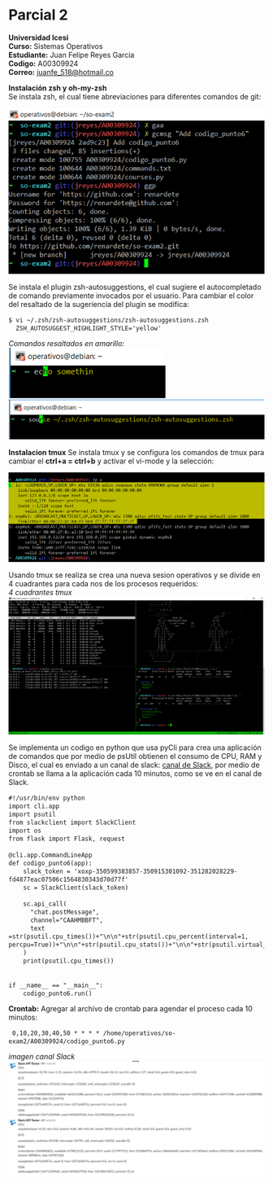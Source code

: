 # Parcial 2  
  
**Universidad Icesi**  
**Curso:** Sistemas Operativos  
**Estudiante:** Juan Felipe Reyes Garcia  
**Codigo:** A00309924  
**Correo:** juanfe_518@hotmail.co  
  
 **Instalación zsh y oh-my-zsh**  
 Se instala zsh, el cual tiene abreviaciones para diferentes comandos de git:  
   
 ![](images/git%20commands.PNG)    
 
Se instala el plugin zsh-autosuggestions, el cual sugiere el autocompletado de comando previamente invocados por el usuario. Para cambiar el color del resaltado de la sugeriencia del plugin se modifica:  
```
$ vi ~/.zsh/zsh-autosuggestions/zsh-autosuggestions.zsh
  ZSH_AUTOSUGGEST_HIGHLIGHT_STYLE='yellow'
```  
  
*Comandos resaltados en amarillo:*  
![](images/echo%20Somethin%20zsh%20auto%20yellow.PNG)     
![](images/source%20zsh%20auto%20yellow.PNG)   

**Instalacion tmux**
Se instala tmux y se configura los comandos de tmux para cambiar el **ctrl+a = ctrl+b** y activar el vi-mode y la selección:  

![](images/tmux%20vi-mode%20and%20Selection.PNG)  

Usando tmux se realiza se crea una nueva sesion operativos y se divide en 4 cuadrantes para cada nos de los procesos requeridos:   
*4 cuadrantes tmux*    
![](images/tmux%204%20vistas.PNG)  

Se implementa un codigo en python que usa pyCli para crea una aplicación de comandos que por medio de psUtil obtienen el consumo de 
CPU, RAM y Disco, el cual es enviado a un canal de slack: [canal de Slack](https://pruebanina.slack.com/messages/CAAHMBBFT/), 
por medio de crontab se llama a la aplicación cada 10 minutos, como se ve en el canal de Slack.  

```
#!/usr/bin/env python
import cli.app
import psutil
from slackclient import SlackClient
import os
from flask import Flask, request

@cli.app.CommandLineApp
def codigo_punto6(app):
	slack_token = 'xoxp-350599383857-350915301092-351282028229-fd4877eac07506c1564830343d70d77f' 
	sc = SlackClient(slack_token)

	sc.api_call(
	  "chat.postMessage",
	  channel="CAAHMBBFT",
	  text =str(psutil.cpu_times())+"\n\n"+str(psutil.cpu_percent(interval=1, percpu=True))+"\n\n"+str(psutil.cpu_stats())+"\n\n"+str(psutil.virtual_memory())+"\n\n"+str(psutil.swap_memory())+"\n\n"+str(psutil.disk_usage('/'))              
	)
	print(psutil.cpu_times())	


if __name__ == "__main__":
    codigo_punto6.run()
```

**Crontab:**
Agregar al archivo de crontab para agendar el proceso cada 10 minutos:  
```
 0,10,20,30,40,50 * * * * /home/operativos/so-exam2/A00309924/codigo_punto6.py
```


*imagen canal Slack*
![](images/slack%20message.PNG)  


